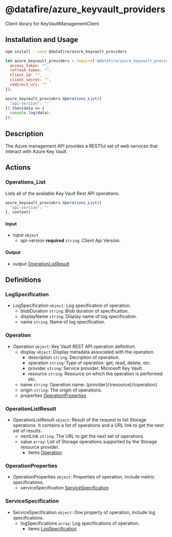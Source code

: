 # @datafire/azure_keyvault_providers

Client library for KeyVaultManagementClient

## Installation and Usage
```bash
npm install --save @datafire/azure_keyvault_providers
```
```js
let azure_keyvault_providers = require('@datafire/azure_keyvault_providers').create({
  access_token: "",
  refresh_token: "",
  client_id: "",
  client_secret: "",
  redirect_uri: ""
});

azure_keyvault_providers.Operations_List({
  "api-version": ""
}).then(data => {
  console.log(data);
});
```

## Description

The Azure management API provides a RESTful set of web services that interact with Azure Key Vault.

## Actions

### Operations_List
Lists all of the available Key Vault Rest API operations.


```js
azure_keyvault_providers.Operations_List({
  "api-version": ""
}, context)
```

#### Input
* input `object`
  * api-version **required** `string`: Client Api Version.

#### Output
* output [OperationListResult](#operationlistresult)



## Definitions

### LogSpecification
* LogSpecification `object`: Log specification of operation.
  * blobDuration `string`: Blob duration of specification.
  * displayName `string`: Display name of log specification.
  * name `string`: Name of log specification.

### Operation
* Operation `object`: Key Vault REST API operation definition.
  * display `object`: Display metadata associated with the operation.
    * description `string`: Decription of operation.
    * operation `string`: Type of operation: get, read, delete, etc.
    * provider `string`: Service provider: Microsoft Key Vault.
    * resource `string`: Resource on which the operation is performed etc.
  * name `string`: Operation name: {provider}/{resource}/{operation}
  * origin `string`: The origin of operations.
  * properties [OperationProperties](#operationproperties)

### OperationListResult
* OperationListResult `object`: Result of the request to list Storage operations. It contains a list of operations and a URL link to get the next set of results.
  * nextLink `string`: The URL to get the next set of operations.
  * value `array`: List of Storage operations supported by the Storage resource provider.
    * items [Operation](#operation)

### OperationProperties
* OperationProperties `object`: Properties of operation, include metric specifications.
  * serviceSpecification [ServiceSpecification](#servicespecification)

### ServiceSpecification
* ServiceSpecification `object`: One property of operation, include log specifications.
  * logSpecifications `array`: Log specifications of operation.
    * items [LogSpecification](#logspecification)


